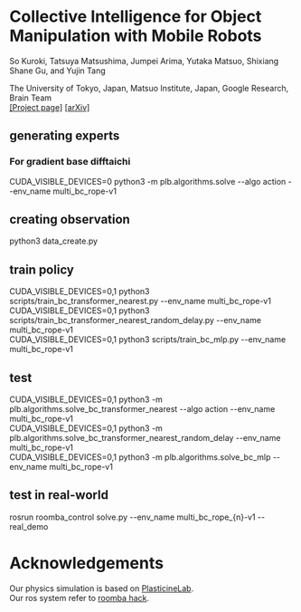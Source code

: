 
# Collective Intelligence for Object Manipulation with Mobile Robots  
So Kuroki, Tatsuya Matsushima, Jumpei Arima, Yutaka Matsuo, Shixiang Shane Gu, and Yujin Tang

The University of Tokyo, Japan, Matsuo Institute, Japan, Google Research, Brain Team  
[[Project page]](https://sites.google.com/view/collectiveintelligenceforobjec/home)
[[arXiv]](https://arxiv.org/pdf/2211.15136.pdf)


## generating experts
### For gradient base difftaichi  
CUDA_VISIBLE_DEVICES=0 python3 -m plb.algorithms.solve --algo action --env_name multi_bc_rope-v1  

## creating observation
python3 data_create.py

## train policy
CUDA_VISIBLE_DEVICES=0,1 python3 scripts/train_bc_transformer_nearest.py --env_name multi_bc_rope-v1   
CUDA_VISIBLE_DEVICES=0,1 python3 scripts/train_bc_transformer_nearest_random_delay.py --env_name multi_bc_rope-v1   
CUDA_VISIBLE_DEVICES=0,1 python3 scripts/train_bc_mlp.py --env_name multi_bc_rope-v1  

## test
CUDA_VISIBLE_DEVICES=0,1 python3 -m plb.algorithms.solve_bc_transformer_nearest --algo action --env_name multi_bc_rope-v1   
CUDA_VISIBLE_DEVICES=0,1 python3 -m plb.algorithms.solve_bc_transformer_nearest_random_delay --env_name multi_bc_rope-v1   
CUDA_VISIBLE_DEVICES=0,1 python3 -m plb.algorithms.solve_bc_mlp --env_name multi_bc_rope-v1  

## test in real-world
rosrun roomba_control solve.py --env_name multi_bc_rope_{n}-v1 --real_demo  

# Acknowledgements
Our physics simulation is based on [PlasticineLab](https://github.com/hzaskywalker/PlasticineLab).  
Our ros system refer to [roomba hack](https://github.com/matsuolab/roomba_hack).
